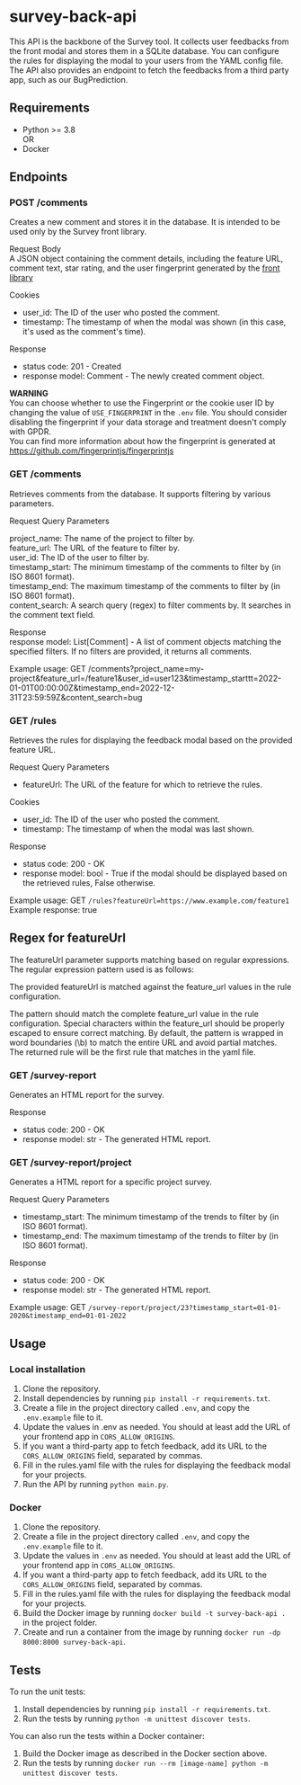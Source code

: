 # survey-back-api

This API is the backbone of the Survey tool. It collects user feedbacks from the front modal and stores them in a SQLite database.
You can configure the rules for displaying the modal to your users from the YAML config file.
The API also provides an endpoint to fetch the feedbacks from a third party app, such as our BugPrediction.

## Requirements

- Python >= 3.8  
  OR
- Docker

## Endpoints

### POST /comments

Creates a new comment and stores it in the database.
It is intended to be used only by the Survey front library.

Request Body  
A JSON object containing the comment details, including the feature URL, comment text, star rating, and the user fingerprint generated by the [front library](https://github.com/optittm/survey-front-library)

Cookies

- user_id: The ID of the user who posted the comment.
- timestamp: The timestamp of when the modal was shown (in this case, it's used as the comment's time).

Response

- status code: 201 - Created
- response model: Comment - The newly created comment object.

**WARNING**  
You can choose whether to use the Fingerprint or the cookie user ID by changing the value of `USE_FINGERPRINT` in the `.env` file. You should consider disabling the fingerprint if your data storage and treatment doesn't comply with GPDR.  
You can find more information about how the fingerprint is generated at https://github.com/fingerprintjs/fingerprintjs

### GET /comments

Retrieves comments from the database. It supports filtering by various parameters.

Request Query Parameters

project_name: The name of the project to filter by.  
feature_url: The URL of the feature to filter by.  
user_id: The ID of the user to filter by.  
timestamp_start: The minimum timestamp of the comments to filter by (in ISO 8601 format).  
timestamp_end: The maximum timestamp of the comments to filter by (in ISO 8601 format).  
content_search: A search query (regex) to filter comments by. It searches in the comment text field.

Response  
response model: List[Comment] - A list of comment objects matching the specified filters. If no filters are provided, it returns all comments.

Example usage: GET /comments?project_name=my-project&feature_url=/feature1&user_id=user123&timestamp_starttt=2022-01-01T00:00:00Z&timestamp_end=2022-12-31T23:59:59Z&content_search=bug

### GET /rules

Retrieves the rules for displaying the feedback modal based on the provided feature URL.

Request Query Parameters

- featureUrl: The URL of the feature for which to retrieve the rules.

Cookies

- user_id: The ID of the user who posted the comment.
- timestamp: The timestamp of when the modal was last shown.

Response

- status code: 200 - OK
- response model: bool - True if the modal should be displayed based on the retrieved rules, False otherwise.

Example usage: GET ```/rules?featureUrl=https://www.example.com/feature1```  
Example response: true 

## Regex for featureUrl  
The featureUrl parameter supports matching based on regular expressions. The regular expression pattern used is as follows:  

The provided featureUrl is matched against the feature_url values in the rule configuration.

The pattern should match the complete feature_url value in the rule configuration.
Special characters within the feature_url should be properly escaped to ensure correct matching.
By default, the pattern is wrapped in word boundaries (\b) to match the entire URL and avoid partial matches. 
The returned rule will be the first rule that matches in the yaml file. 

### GET /survey-report

Generates an HTML report for the survey.

Response

- status code: 200 - OK
- response model: str - The generated HTML report.

### GET /survey-report/project

Generates a HTML report for a specific project survey.

Request Query Parameters

- timestamp_start: The minimum timestamp of the trends to filter by (in ISO 8601 format).
- timestamp_end: The maximum timestamp of the trends to filter by (in ISO 8601 format).

Response

- status code: 200 - OK
- response model: str - The generated HTML report.

Example usage: GET `/survey-report/project/23?timestamp_start=01-01-2020&timestamp_end=01-01-2022`

## Usage

### Local installation

1. Clone the repository.
2. Install dependencies by running `pip install -r requirements.txt`.
3. Create a file in the project directory called `.env`, and copy the `.env.example` file to it.
4. Update the values in .env as needed. You should at least add the URL of your frontend app in `CORS_ALLOW_ORIGINS`.
5. If you want a third-party app to fetch feedback, add its URL to the `CORS_ALLOW_ORIGINS` field, separated by commas.
6. Fill in the rules.yaml file with the rules for displaying the feedback modal for your projects.
7. Run the API by running `python main.py`.

### Docker

1. Clone the repository.
2. Create a file in the project directory called `.env`, and copy the `.env.example` file to it.
3. Update the values in `.env` as needed. You should at least add the URL of your frontend app in `CORS_ALLOW_ORIGINS`.
4. If you want a third-party app to fetch feedback, add its URL to the `CORS_ALLOW_ORIGINS` field, separated by commas.
5. Fill in the rules.yaml file with the rules for displaying the feedback modal for your projects.
6. Build the Docker image by running `docker build -t survey-back-api .` in the project folder.
7. Create and run a container from the image by running `docker run -dp 8000:8000 survey-back-api`.

## Tests

To run the unit tests:

1. Install dependencies by running `pip install -r requirements.txt`.
2. Run the tests by running `python -m unittest discover tests`.

You can also run the tests within a Docker container:

1. Build the Docker image as described in the Docker section above.
2. Run the tests by running `docker run --rm [image-name] python -m unittest discover tests`.
